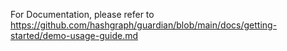 For Documentation, please refer to https://github.com/hashgraph/guardian/blob/main/docs/getting-started/demo-usage-guide.md
